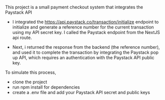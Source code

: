 This project is a small payment checkout system that integrates the Paystack API 

- I integrated the https://api.paystack.co/transaction/initialize endpoint to initialize and generate a reference number for the current transaction using my API secret key. I called the Paystack endpoint from the NextJS api route.

- Next, i returned the response from the backend (the reference number), and used it to complete the transaction by integrating the Paystack pop up API, which requires an authentication with the Paystack API public key.

To simulate this process, 

- clone the project
- run npm install for dependencies
- create a .env file and add your Paystack API secret and public keys
